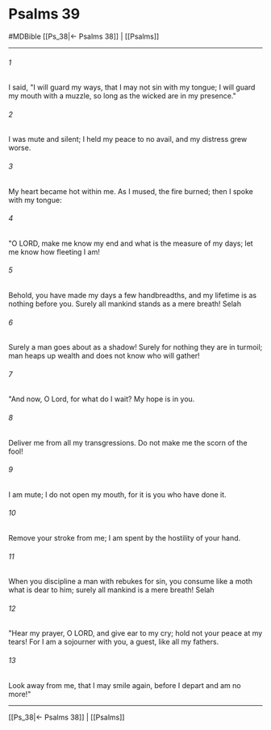 # Psalms 39
#MDBible
[[Ps_38|← Psalms 38]] | [[Psalms]]

***

###### 1 
I said, "I will guard my ways, that I may not sin with my tongue; I will guard my mouth with a muzzle, so long as the wicked are in my presence." 

###### 2 
I was mute and silent; I held my peace to no avail, and my distress grew worse. 

###### 3 
My heart became hot within me. As I mused, the fire burned; then I spoke with my tongue: 

###### 4 
"O LORD, make me know my end and what is the measure of my days; let me know how fleeting I am! 

###### 5 
Behold, you have made my days a few handbreadths, and my lifetime is as nothing before you. Surely all mankind stands as a mere breath! Selah 

###### 6 
Surely a man goes about as a shadow! Surely for nothing they are in turmoil; man heaps up wealth and does not know who will gather! 

###### 7 
"And now, O Lord, for what do I wait? My hope is in you. 

###### 8 
Deliver me from all my transgressions. Do not make me the scorn of the fool! 

###### 9 
I am mute; I do not open my mouth, for it is you who have done it. 

###### 10 
Remove your stroke from me; I am spent by the hostility of your hand. 

###### 11 
When you discipline a man with rebukes for sin, you consume like a moth what is dear to him; surely all mankind is a mere breath! Selah 

###### 12 
"Hear my prayer, O LORD, and give ear to my cry; hold not your peace at my tears! For I am a sojourner with you, a guest, like all my fathers. 

###### 13 
Look away from me, that I may smile again, before I depart and am no more!" 

***

[[Ps_38|← Psalms 38]] | [[Psalms]]
